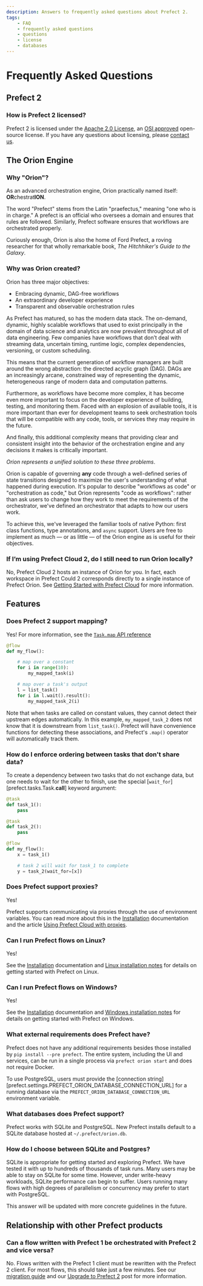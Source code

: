 ```yaml
---
description: Answers to frequently asked questions about Prefect 2.
tags:
    - FAQ
    - frequently asked questions
    - questions
    - license
    - databases
---
```


# Frequently Asked Questions

## Prefect 2

### How is Prefect 2 licensed?

Prefect 2 is licensed under the [Apache 2.0 License](https://www.apache.org/licenses/LICENSE-2.0), an [OSI approved](https://opensource.org/licenses/Apache-2.0) open-source license. If you have any questions about licensing, please [contact us](mailto:hello@prefect.io).

## The Orion Engine

### Why "Orion"?

As an advanced orchestration engine, Orion practically named itself: **OR**chestrat**ION**.

The word "Prefect" stems from the Latin "praefectus," meaning "one who is in charge." A prefect is an official who oversees a domain and ensures that rules are followed. Similarly, Prefect software ensures that workflows are orchestrated properly.

Curiously enough, Orion is also the home of Ford Prefect, a roving researcher for that wholly remarkable book, _The Hitchhiker's Guide to the Galaxy_.

### Why was Orion created?

Orion has three major objectives:

- Embracing dynamic, DAG-free workflows
- An extraordinary developer experience
- Transparent and observable orchestration rules

As Prefect has matured, so has the modern data stack. The on-demand, dynamic, highly scalable workflows that used to exist principally in the domain of data science and analytics are now prevalent throughout all of data engineering. Few companies have workflows that don’t deal with streaming data, uncertain timing, runtime logic, complex dependencies, versioning, or custom scheduling.

This means that the current generation of workflow managers are built around the wrong abstraction: the directed acyclic graph (DAG). DAGs are an increasingly arcane, constrained way of representing the dynamic, heterogeneous range of modern data and computation patterns.

Furthermore, as workflows have become more complex, it has become even more important to focus on the developer experience of building, testing, and monitoring them. Faced with an explosion of available tools, it is more important than ever for development teams to seek orchestration tools that will be compatible with any code, tools, or services they may require in the future.

And finally, this additional complexity means that providing clear and consistent insight into the behavior of the orchestration engine and any decisions it makes is critically important.

_Orion represents a unified solution to these three problems_.

Orion is capable of governing **any** code through a well-defined series of state transitions designed to maximize the user's understanding of what happened during execution. It's popular to describe "workflows as code" or "orchestration as code," but Orion represents "code as workflows": rather than ask users to change how they work to meet the requirements of the orchestrator, we've defined an orchestrator that adapts to how our users work.

To achieve this, we've leveraged the familiar tools of native Python: first class functions, type annotations, and `async` support. Users are free to implement as much &mdash; or as little &mdash; of the Orion engine as is useful for their objectives.

### If I’m using Prefect Cloud 2, do I still need to run Orion locally?

No, Prefect Cloud 2 hosts an instance of Orion for you. In fact, each workspace in Prefect Could 2 corresponds directly to a single instance of Prefect Orion. See [Getting Started with Prefect Cloud](/ui/cloud-getting-started/) for more information.


## Features

### Does Prefect 2 support mapping?

Yes! For more information, see the [`Task.map` API reference](/api-ref/prefect/tasks/#prefect.tasks.Task.map)

```python
@flow
def my_flow():

    # map over a constant
    for i in range(10):
        my_mapped_task(i)

    # map over a task's output
    l = list_task()
    for i in l.wait().result():
        my_mapped_task_2(i)
```

Note that when tasks are called on constant values, they cannot detect their upstream edges automatically. In this example, `my_mapped_task_2` does not know that it is downstream from `list_task()`. Prefect will have convenience functions for detecting these associations, and Prefect's `.map()` operator will automatically track them.

### How do I enforce ordering between tasks that don't share data?

To create a dependency between two tasks that do not exchange data, but one needs to wait for the other to finish, use the special [`wait_for`][prefect.tasks.Task.__call__] keyword argument:

```python
@task
def task_1():
    pass

@task
def task_2():
    pass

@flow
def my_flow():
    x = task_1()

    # task 2 will wait for task_1 to complete
    y = task_2(wait_for=[x])
```

### Does Prefect support proxies?

Yes!

Prefect supports communicating via proxies through the use of environment variables. You can read more about this in the [Installation](/getting-started/installation/#proxies) documentation and the article [Using Prefect Cloud with proxies](https://discourse.prefect.io/t/using-prefect-cloud-with-proxies/1696).

### Can I run Prefect flows on Linux?

Yes! 

See the [Installation](/getting-started/installation/) documentation and [Linux installation notes](/getting-started/installation/#linux-installation-notes) for details on getting started with Prefect on Linux.

### Can I run Prefect flows on Windows?

Yes!

See the [Installation](/getting-started/installation/) documentation and [Windows installation notes](/getting-started/installation/#windows-installation-notes) for details on getting started with Prefect on Windows.

### What external requirements does Prefect have?

Prefect does not have any additional requirements besides those installed by `pip install --pre prefect`. The entire system, including the UI and services, can be run in a single process via `prefect orion start` and does not require Docker.

To use PostgreSQL, users must provide the [connection string][prefect.settings.PREFECT_ORION_DATABASE_CONNECTION_URL] for a running database via the `PREFECT_ORION_DATABASE_CONNECTION_URL` environment variable.

### What databases does Prefect support?

Prefect works with SQLite and PostgreSQL. New Prefect installs default to a SQLite database hosted at `~/.prefect/orion.db`.

### How do I choose between SQLite and Postgres?

SQLite is appropriate for getting started and exploring Prefect. We have tested it with up to hundreds of thousands of task runs. Many users may be able to stay on SQLite for some time. However, under write-heavy workloads, SQLite performance can begin to suffer. Users running many flows with high degrees of parallelism or concurrency may prefer to start with PostgreSQL.

This answer will be updated with more concrete guidelines in the future.

## Relationship with other Prefect products

### Can a flow written with Prefect 1 be orchestrated with Prefect 2 and vice versa?

No. Flows written with the Prefect 1 client must be rewritten with the Prefect 2 client. For most flows, this should take just a few minutes. See our [migration guide](/migration-guide/) and our [Upgrade to Prefect 2](https://www.prefect.io/guide/blog/upgrade-to-prefect-2/) post for more information.
